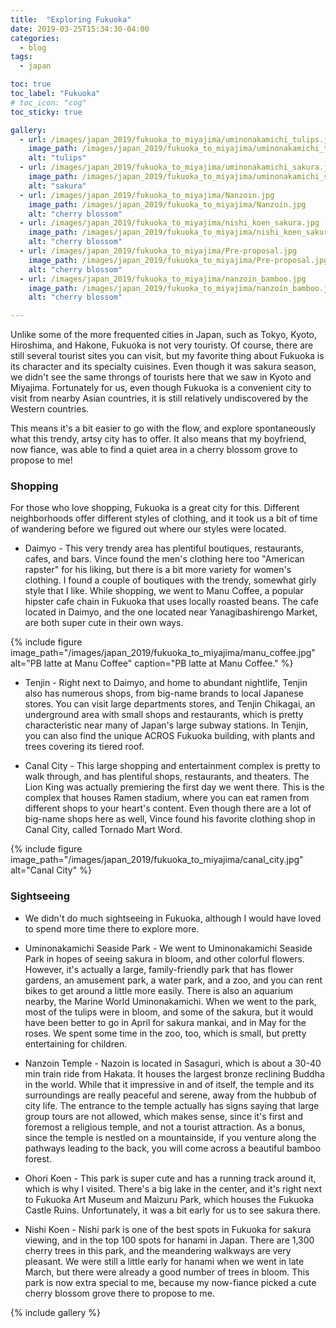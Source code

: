 ```yaml
---
title:  "Exploring Fukuoka"
date: 2019-03-25T15:34:30-04:00
categories:
  - blog
tags:
  - japan

toc: true
toc_label: "Fukuoka"
# toc_icon: "cog"
toc_sticky: true

gallery:
  - url: /images/japan_2019/fukuoka_to_miyajima/uminonakamichi_tulips.jpg
    image_path: /images/japan_2019/fukuoka_to_miyajima/uminonakamichi_tulips.jpg
    alt: "tulips"
  - url: /images/japan_2019/fukuoka_to_miyajima/uminonakamichi_sakura.jpg
    image_path: /images/japan_2019/fukuoka_to_miyajima/uminonakamichi_sakura.jpg
    alt: "sakura"
  - url: /images/japan_2019/fukuoka_to_miyajima/Nanzoin.jpg
    image_path: /images/japan_2019/fukuoka_to_miyajima/Nanzoin.jpg
    alt: "cherry blossom"
  - url: /images/japan_2019/fukuoka_to_miyajima/nishi_koen_sakura.jpg
    image_path: /images/japan_2019/fukuoka_to_miyajima/nishi_koen_sakura.jpg
    alt: "cherry blossom"
  - url: /images/japan_2019/fukuoka_to_miyajima/Pre-proposal.jpg
    image_path: /images/japan_2019/fukuoka_to_miyajima/Pre-proposal.jpg
    alt: "cherry blossom"
  - url: /images/japan_2019/fukuoka_to_miyajima/nanzoin_bamboo.jpg
    image_path: /images/japan_2019/fukuoka_to_miyajima/nanzoin_bamboo.jpg
    alt: "cherry blossom"

---
```


Unlike some of the more frequented cities in Japan, such as Tokyo, Kyoto, Hiroshima, and Hakone, Fukuoka is not very touristy.  Of course, there are still several tourist sites you can visit, but my favorite thing about Fukuoka is its character and its specialty cuisines.  Even though it was sakura season, we didn't see the same throngs of tourists here that we saw in Kyoto and Miyajima.  Fortunately for us, even though Fukuoka is a convenient city to visit from nearby Asian countries, it is still relatively undiscovered by the Western countries. 


This means it's a bit easier to go with the flow, and explore spontaneously what this trendy, artsy city has to offer.  It also means that my boyfriend, now fiance, was able to find a quiet area in a cherry blossom grove to propose to me!  


### Shopping

For those who love shopping, Fukuoka is a great city for this.  Different neighborhoods offer different styles of clothing, and it took us a bit of time of wandering before we figured out where our styles were located.

* Daimyo - This very trendy area has plentiful boutiques, restaurants, cafes, and bars.  Vince found the men's clothing here too "American rapster" for his liking, but there is a bit more variety for women's clothing.  I found a couple of boutiques with the trendy, somewhat girly style that I like.  While shopping, we went to Manu Coffee, a popular hipster cafe chain in Fukuoka that uses locally roasted beans.  The cafe located in Daimyo, and the one located near Yanagibashirengo Market, are both super cute in their own ways.  

{% include figure image_path="/images/japan_2019/fukuoka_to_miyajima/manu_coffee.jpg" alt="PB latte at Manu Coffee" caption="PB latte at Manu Coffee." %}

* Tenjin - Right next to Daimyo, and home to abundant nightlife, Tenjin also has numerous shops, from big-name brands to local Japanese stores.  You can visit large departments stores, and Tenjin Chikagai, an underground area with small shops and restaurants, which is pretty characteristic near many of Japan's large subway stations.  In Tenjin, you can also find the unique ACROS Fukuoka building, with plants and trees covering its tiered roof.


* Canal City - This large shopping and entertainment complex is pretty to walk through, and has plentiful shops, restaurants, and theaters.  The Lion King was actually premiering the first day we went there.  This is the complex that houses Ramen stadium, where you can eat ramen from different shops to your heart's content.  Even though there are a lot of big-name shops here as well, Vince found his favorite clothing shop in Canal City, called Tornado Mart Word.

{% include figure image_path="/images/japan_2019/fukuoka_to_miyajima/canal_city.jpg" alt="Canal City" %}

### Sightseeing

* We didn't do much sightseeing in Fukuoka, although I would have loved to spend more time there to explore more.  

- Uminonakamichi Seaside Park - We went to Uminonakamichi Seaside Park in hopes of seeing sakura in bloom, and other colorful flowers.  However, it's actually a large, family-friendly park that has flower gardens, an amusement park, a water park, and a zoo, and you can rent bikes to get around a little more easily.  There is also an aquarium nearby, the Marine World Uminonakamichi.  When we went to the park, most of the tulips were in bloom, and some of the sakura, but it would have been better to go in April for sakura mankai, and in May for the roses.  We spent some time in the zoo, too, which is small, but pretty entertaining for children.


- Nanzoin Temple - Nazoin is located in Sasaguri, which is about a 30-40 min train ride from Hakata.  It houses the largest bronze reclining Buddha in the world.  While that it impressive in and of itself, the temple and its surroundings are really peaceful and serene, away from the hubbub of city life.  The entrance to the temple actually has signs saying that large group tours are not allowed, which makes sense, since it's first and foremost a religious temple, and not a tourist attraction.  As a bonus, since the temple is nestled on a mountainside, if you venture along the pathways leading to the back, you will come across a beautiful bamboo forest.  


- Ohori Koen - This park is super cute and has a running track around it, which is why I visited.  There's a big lake in the center, and it's right next to Fukuoka Art Museum and Maizuru Park, which houses the Fukuoka Castle Ruins.  Unfortunately, it was a bit early for us to see sakura there.  


- Nishi Koen - Nishi park is one of the best spots in Fukuoka for sakura viewing, and in the top 100 spots for hanami in Japan. There are 1,300 cherry trees in this park, and the meandering walkways are very pleasant.  We were still a little early for hanami when we went in late March, but there were already a good number of trees in bloom.  This park is now extra special to me, because my now-fiance picked a cute cherry blossom grove there to propose to me. 

{% include gallery %}